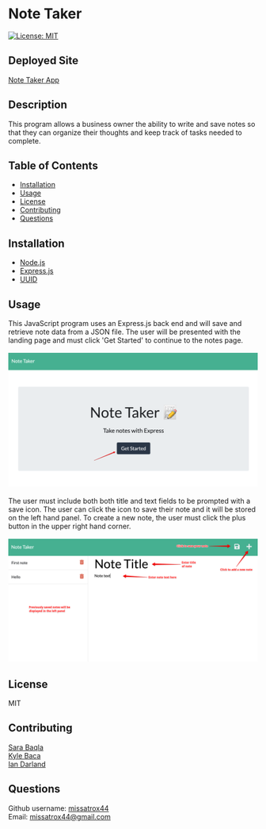 # Note Taker
[![License: MIT](https://img.shields.io/badge/License-MIT-yellow.svg)](https://opensource.org/licenses/MIT)

## Deployed Site
[Note Taker App](https://note-taker-baqla.herokuapp.com/)

## Description
This program allows a business owner the ability to write and save notes so that they can organize their thoughts and keep track of tasks needed to complete.

## Table of Contents
- [Installation](#Installation)  
- [Usage](#Usage)
- [License](#License)
- [Contributing](#Contributing)
- [Questions](#Questions)

## Installation
- [Node.js](https://nodejs.org/en/)
- [Express.js](https://www.npmjs.com/package/express)
- [UUID](https://www.npmjs.com/package/uuid)


## Usage
This JavaScript program uses an Express.js back end and will save and retrieve note data from a JSON file. The user will be presented with the landing page and must click 'Get Started' to continue to the notes page.
<br><br>
![Step-one screenshot](./images/step-1.png)
<br><br>
The user must include both both title and text fields to be prompted with a save icon. The user can click the icon to save their note and it will be stored on the left hand panel. To create a new note, the user must click the plus button in the upper right hand corner.
<br><br>
![Step-two screenshot](./images/step-2.png)

## License
MIT

## Contributing
[Sara Baqla](https://github.com/missatrox44) <br>
[Kyle Baca](https://github.com/kyle-david1) <br>
[Ian Darland](https://github.com/iandarland)

## Questions
Github username: [missatrox44](https://github.com/missatrox44) <br>
Email: missatrox44@gmail.com